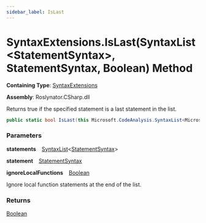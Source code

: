 ```yaml
---
sidebar_label: IsLast
---
```


# SyntaxExtensions\.IsLast\(SyntaxList&lt;StatementSyntax&gt;, StatementSyntax, Boolean\) Method

**Containing Type**: [SyntaxExtensions](../index.md)

**Assembly**: Roslynator\.CSharp\.dll

  
Returns true if the specified statement is a last statement in the list\.

```csharp
public static bool IsLast(this Microsoft.CodeAnalysis.SyntaxList<Microsoft.CodeAnalysis.CSharp.Syntax.StatementSyntax> statements, Microsoft.CodeAnalysis.CSharp.Syntax.StatementSyntax statement, bool ignoreLocalFunctions)
```

### Parameters

**statements** &ensp; [SyntaxList](https://docs.microsoft.com/en-us/dotnet/api/microsoft.codeanalysis.syntaxlist-1)&lt;[StatementSyntax](https://docs.microsoft.com/en-us/dotnet/api/microsoft.codeanalysis.csharp.syntax.statementsyntax)&gt;

**statement** &ensp; [StatementSyntax](https://docs.microsoft.com/en-us/dotnet/api/microsoft.codeanalysis.csharp.syntax.statementsyntax)

**ignoreLocalFunctions** &ensp; [Boolean](https://docs.microsoft.com/en-us/dotnet/api/system.boolean)

Ignore local function statements at the end of the list\.

### Returns

[Boolean](https://docs.microsoft.com/en-us/dotnet/api/system.boolean)

